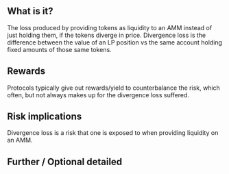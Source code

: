 ## What is it?

The loss produced by providing tokens as liquidity to an AMM instead of just holding them, if the tokens diverge in
price. Divergence loss is the difference between the value of an LP position vs the same account holding fixed amounts of those
same tokens.

## Rewards

Protocols typically give out rewards/yield to counterbalance the risk, which often, but not always makes up for the
divergence loss suffered.

## Risk implications

Divergence loss is a risk that one is exposed to when providing liquidity on an AMM.

## Further / Optional detailed

